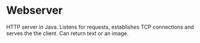 # Webserver

HTTP server in Java. Listens for requests, establishes TCP connections and serves the the client. Can return text or an image.
